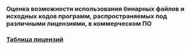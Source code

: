 ### Оценка возможности использования бинарных файлов и исходных кодов программ, распространяемых под различными лицензиями, в коммерческом ПО

### [Таблица лицензий](http://htmlpreview.github.io/?https://github.com/DenisSouth/General-GithubLicensies-RUS/blob/master/Github_Licensies-RUS.html)
